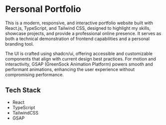 # Personal Portfolio

This is a modern, responsive, and interactive portfolio website built with React.js, TypeScript, and Tailwind CSS, designed to highlight my skills, showcase projects, and provide a professional online presence. It serves as both a technical demonstration of frontend capabilities and a personal branding tool.

The UI is crafted using shadcn/ui, offering accessible and customizable components that align with current design best practices. For motion and interactivity, GSAP (GreenSock Animation Platform) powers smooth and performant animations, enhancing the user experience without compromising performance.

## Tech Stack

- React
- TypeScript
- TailwindCSS
- GSAP